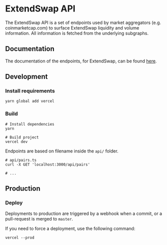 # ExtendSwap API

The ExtendSwap API is a set of endpoints used by market aggregators (e.g. coinmarketcap.com) to surface ExtendSwap liquidity
and volume information. All information is fetched from the underlying subgraphs.

## Documentation

The documentation of the endpoints, for ExtendSwap, can be found [here](v2-documentation.md).

## Development

### Install requirements

```shell
yarn global add vercel
```

### Build

```shell
# Install dependencies
yarn

# Build project
vercel dev
```

Endpoints are based on filename inside the `api/` folder.

```shell
# api/pairs.ts
curl -X GET 'localhost:3000/api/pairs'

# ...
```

## Production

### Deploy

Deployments to production are triggered by a webhook when a commit, or a pull-request is merged to `master`.

If you need to force a deployment, use the following command:

```shell
vercel --prod
```
